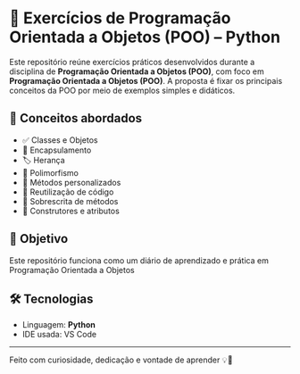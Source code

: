 
# 🐍 Exercícios de Programação Orientada a Objetos (POO) – Python

Este repositório reúne exercícios práticos desenvolvidos durante a disciplina de **Programação Orientada a Objetos (POO)**, com foco em **Programação Orientada a Objetos (POO)**. A proposta é fixar os principais conceitos da POO por meio de exemplos simples e didáticos.

## 🧠 Conceitos abordados

- ✅ Classes e Objetos
- 🔐 Encapsulamento
- 🏷️ Herança
- 🧬 Polimorfismo
- 🎯 Métodos personalizados
- 🔄 Reutilização de código
- 🔎 Sobrescrita de métodos
- 🧾 Construtores e atributos

## 🎯 Objetivo

Este repositório funciona como um diário de aprendizado e prática em Programação Orientada a Objetos

## 🛠️ Tecnologias

- Linguagem: **Python**
- IDE usada: VS Code

---

Feito com curiosidade, dedicação e vontade de aprender 💡🚀


